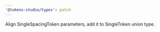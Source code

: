 ```yaml
---
'@tokens-studio/types': patch
---
```


Align SingleSpacingToken parameters, add it to SingleToken union type.
